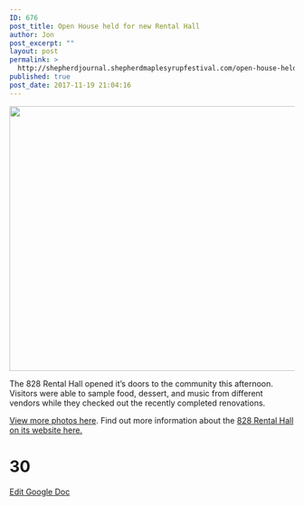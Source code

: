 ```yaml
---
ID: 676
post_title: Open House held for new Rental Hall
author: Jon
post_excerpt: ""
layout: post
permalink: >
  http://shepherdjournal.shepherdmaplesyrupfestival.com/open-house-held-for-new-rental-hall
published: true
post_date: 2017-11-19 21:04:16
---
```

<img title="" src="http://shepherdjournal.shepherdmaplesyrupfestival.com/wp-content/uploads/2017/11/null-7.jpeg" alt="" width="624" height="468" />

The 828 Rental Hall opened it’s doors to the community this afternoon. Visitors were able to sample food, dessert, and music from different vendors while they checked out the recently completed renovations.

<a href="https://www.facebook.com/pg/shepherdjournal/photos/?tab=album&amp;album_id=10156027779130921">View more photos here</a>. Find out more information about the <a href="http://www.shepherdrentalhall.com/">828 Rental Hall on its website here.</a>

# 30 #

<a href="https://docs.google.com/document/d/1mu8ml2IO3zHhg-EhRuAEuUtYdC8roVmGmNdxPxdHUzo/edit?usp=sharing">Edit Google Doc</a>